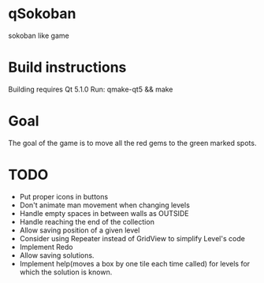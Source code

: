 qSokoban
========
sokoban like game

Build instructions
==================
Building requires Qt 5.1.0
Run:
qmake-qt5 && make

Goal
====
The goal of the game is to move all the red gems to the green marked spots.

TODO
====
 * Put proper icons in buttons
 * Don't animate man movement when changing levels
 * Handle empty spaces in between walls as OUTSIDE
 * Handle reaching the end of the collection
 * Allow saving position of a given level
 * Consider using Repeater instead of GridView to simplify Level's code
 * Implement Redo
 * Allow saving solutions.
 * Implement help(moves a box by one tile each time called) for levels for which the solution is known.

